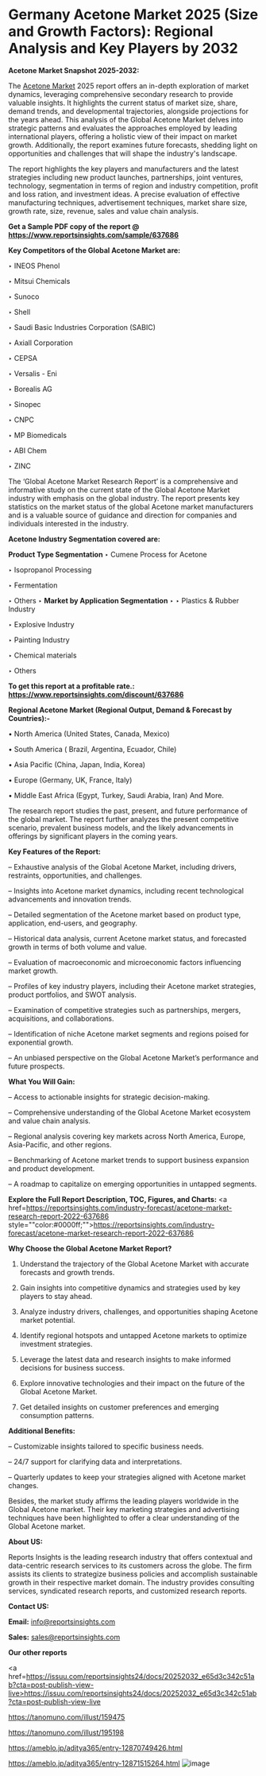 # Germany Acetone Market 2025 (Size and Growth Factors): Regional Analysis and Key Players by 2032

<strong>Acetone Market Snapshot 2025-2032:</strong>

The <a href=https://www.reportsinsights.com/sample/637686>Acetone Market</a> 2025 report offers an in-depth exploration of market dynamics, leveraging comprehensive secondary research to provide valuable insights. It highlights the current status of market size, share, demand trends, and developmental trajectories, alongside projections for the years ahead. This analysis of the Global Acetone Market delves into strategic patterns and evaluates the approaches employed by leading international players, offering a holistic view of their impact on market growth. Additionally, the report examines future forecasts, shedding light on opportunities and challenges that will shape the industry's landscape.

The report highlights the key players and manufacturers and the latest strategies including new product launches, partnerships, joint ventures, technology, segmentation in terms of region and industry competition, profit and loss ration, and investment ideas. A precise evaluation of effective manufacturing techniques, advertisement techniques, market share size, growth rate, size, revenue, sales and value chain analysis.

<strong>Get a Sample PDF copy of the report @ <a href=https://www.reportsinsights.com/sample/637686 style=color:#0000ff;>https://www.reportsinsights.com/sample/637686</a></strong>

<strong>Key Competitors of the Global Acetone Market are:</strong>

‣ INEOS Phenol

‣ Mitsui Chemicals

‣ Sunoco

‣ Shell

‣ Saudi Basic Industries Corporation (SABIC)

‣ Axiall Corporation

‣ CEPSA

‣ Versalis - Eni

‣ Borealis AG

‣ Sinopec

‣ CNPC

‣ MP Biomedicals

‣ ABI Chem

‣ ZINC

The ‘Global Acetone Market Research Report’ is a comprehensive and informative study on the current state of the Global Acetone Market industry with emphasis on the global industry. The report presents key statistics on the market status of the global Acetone market manufacturers and is a valuable source of guidance and direction for companies and individuals interested in the industry.

<strong>Acetone Industry Segmentation covered are:</strong>

<strong>Product Type Segmentation</strong>
‣
Cumene Process for Acetone

‣ Isopropanol Processing

‣ Fermentation

‣ Others
‣ 
<strong>Market by Application Segmentation</strong>
‣
‣  Plastics & Rubber Industry

‣ Explosive Industry

‣ Painting Industry

‣ Chemical materials

‣ Others

<strong>To get this report at a profitable rate.: <a href=https://www.reportsinsights.com/discount/637686 style=color:#0000ff;>https://www.reportsinsights.com/discount/637686</a></strong>

<strong>Regional Acetone Market (Regional Output, Demand &amp; Forecast by Countries):-</strong>

• North America (United States, Canada, Mexico)

• South America ( Brazil, Argentina, Ecuador, Chile)

• Asia Pacific (China, Japan, India, Korea)

• Europe (Germany, UK, France, Italy)

• Middle East Africa (Egypt, Turkey, Saudi Arabia, Iran) And More.

The research report studies the past, present, and future performance of the global market. The report further analyzes the present competitive scenario, prevalent business models, and the likely advancements in offerings by significant players in the coming years.

<strong>Key Features of the Report:</strong>

– Exhaustive analysis of the Global Acetone Market, including drivers, restraints, opportunities, and challenges.

– Insights into Acetone market dynamics, including recent technological advancements and innovation trends.

– Detailed segmentation of the Acetone market based on product type, application, end-users, and geography.

– Historical data analysis, current Acetone market status, and forecasted growth in terms of both volume and value.

– Evaluation of macroeconomic and microeconomic factors influencing market growth.

– Profiles of key industry players, including their Acetone market strategies, product portfolios, and SWOT analysis.

– Examination of competitive strategies such as partnerships, mergers, acquisitions, and collaborations.

– Identification of niche Acetone market segments and regions poised for exponential growth.

– An unbiased perspective on the Global Acetone Market’s performance and future prospects.

<strong>What You Will Gain:</strong>

– Access to actionable insights for strategic decision-making.

– Comprehensive understanding of the Global Acetone Market ecosystem and value chain analysis.

– Regional analysis covering key markets across North America, Europe, Asia-Pacific, and other regions.

– Benchmarking of Acetone market trends to support business expansion and product development.

– A roadmap to capitalize on emerging opportunities in untapped segments.

<strong>Explore the Full Report Description, TOC, Figures, and Charts:</strong>
<a href=https://reportsinsights.com/industry-forecast/acetone-market-research-report-2022-637686 style=""color:#0000ff;"">https://reportsinsights.com/industry-forecast/acetone-market-research-report-2022-637686</a>

<strong>Why Choose the Global Acetone Market Report?</strong>

1. Understand the trajectory of the Global Acetone Market with accurate forecasts and growth trends.

2. Gain insights into competitive dynamics and strategies used by key players to stay ahead.

3. Analyze industry drivers, challenges, and opportunities shaping Acetone market potential.

4. Identify regional hotspots and untapped Acetone markets to optimize investment strategies.

5. Leverage the latest data and research insights to make informed decisions for business success.

6. Explore innovative technologies and their impact on the future of the Global Acetone Market.

7. Get detailed insights on customer preferences and emerging consumption patterns.

<strong>Additional Benefits:</strong>

– Customizable insights tailored to specific business needs.

– 24/7 support for clarifying data and interpretations.

– Quarterly updates to keep your strategies aligned with Acetone market changes.

Besides, the market study affirms the leading players worldwide in the Global Acetone market. Their key marketing strategies and advertising techniques have been highlighted to offer a clear understanding of the Global Acetone market.

<strong><strong>About US</strong>:</strong>

Reports Insights is the leading research industry that offers contextual and data-centric research services to its customers across the globe. The firm assists its clients to strategize business policies and accomplish sustainable growth in their respective market domain. The industry provides consulting services, syndicated research reports, and customized research reports.

<strong>Contact US:</strong>

<p class=><b>Email:</b> <a href=mailto:info@reportsinsights.com>info@reportsinsights.com</a></p>
<p class=><b>Sales:</b> <a href=mailto:sales@reportsinsights.com>sales@reportsinsights.com</a></p>

<strong>Our other reports</strong>

<a href=https://issuu.com/reportsinsights24/docs/20252032_e65d3c342c51ab?cta=post-publish-view-live>https://issuu.com/reportsinsights24/docs/20252032_e65d3c342c51ab?cta=post-publish-view-live</a>

<a href=https://tanomuno.com/illust/159475>https://tanomuno.com/illust/159475</a>

<a href=https://tanomuno.com/illust/195198>https://tanomuno.com/illust/195198</a>

<a href=https://ameblo.jp/aditya365/entry-12870749426.html>https://ameblo.jp/aditya365/entry-12870749426.html</a>

<a href=https://ameblo.jp/aditya365/entry-12871515264.html>https://ameblo.jp/aditya365/entry-12871515264.html</a>
![image](https://github.com/user-attachments/assets/eebf11d9-af73-4a1f-a2aa-cbeb674b342f)
